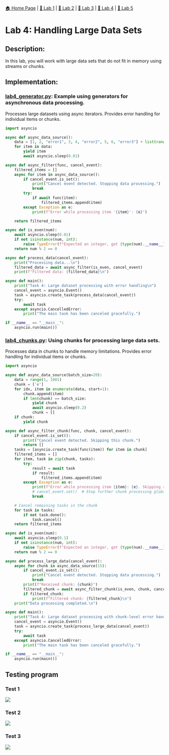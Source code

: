 [🏠 Home Page](../) | [📝 Lab 1](../lab1/) | [📝 Lab 2](../lab2/) | [📝 Lab 3](../lab3/) | [📝 Lab 4](../lab4/) | [📝 Lab 5](../lab5/)

# Lab 4: Handling Large Data Sets
## Description:
In this lab, you will work with large data sets that do not fit in memory using streams or chunks.
## Implementation:

### [lab4_generator.py](./lab4_generator.py): Example using generators for asynchronous data processing.
Processes large datasets using async iterators. 
Provides error handling for individual items or chunks.
```python
import asyncio

async def async_data_source():
    data = [1, 2, "error1", 3, 4, "error2", 5, 6, "error3"] + list(range(7, 101))
    for item in data:
        yield item
        await asyncio.sleep(0.01)

async def async_filter(func, cancel_event):
    filtered_items = []
    async for item in async_data_source():
        if cancel_event.is_set():
            print("Cancel event detected. Stopping data processing.")
            break
        try:
            if await func(item):
                filtered_items.append(item)
        except Exception as e:
            print(f"Error while processing item '{item}': {e}")

    return filtered_items

async def is_even(num):
    await asyncio.sleep(0.01)
    if not isinstance(num, int):
        raise TypeError(f"Expected an integer, got {type(num).__name__}")
    return num % 2 == 0

async def process_data(cancel_event):
    print("Processing data...\n")
    filtered_data = await async_filter(is_even, cancel_event)
    print(f"Filtered data: {filtered_data}\n")

async def main():
    print("Task 4: Large dataset processing with error handling\n")
    cancel_event = asyncio.Event()
    task = asyncio.create_task(process_data(cancel_event))
    try:
        await task
    except asyncio.CancelledError:
        print("The main task has been canceled gracefully.")

if __name__ == "__main__":
    asyncio.run(main())
```

### [lab4_chunks.py](./lab4_chunks.py): Using chunks for processing large data sets.
Processes data in chunks to handle memory limitations.
Provides error handling for individual items or chunks.
```python
import asyncio

async def async_data_source(batch_size=20):
    data = range(1, 1001)
    chunk = ['e']
    for idx, item in enumerate(data, start=1):
        chunk.append(item)
        if len(chunk) == batch_size:
            yield chunk
            await asyncio.sleep(0.2)
            chunk = []
    if chunk:
        yield chunk

async def async_filter_chunk(func, chunk, cancel_event):
    if cancel_event.is_set():
        print("Cancel event detected. Skipping this chunk.")
        return []
    tasks = [asyncio.create_task(func(item)) for item in chunk]
    filtered_items = []
    for item, task in zip(chunk, tasks):
        try:
            result = await task
            if result:
                filtered_items.append(item)
        except Exception as e:
            print(f"Error while processing item {item}: {e}. Skipping remaining items in chunk.\n")
            # cancel_event.set()  # Stop further chunk processing globally
            break

    # Cancel remaining tasks in the chunk
    for task in tasks:
        if not task.done():
            task.cancel()
    return filtered_items

async def is_even(num):
    await asyncio.sleep(0.1)
    if not isinstance(num, int):
        raise TypeError(f"Expected an integer, got {type(num).__name__}")
    return num % 2 == 0

async def process_large_data(cancel_event):
    async for chunk in async_data_source(15):
        if cancel_event.is_set():
            print("Cancel event detected. Stopping data processing.")
            break
        print(f"Received chunk: {chunk}")
        filtered_chunk = await async_filter_chunk(is_even, chunk, cancel_event)
        if filtered_chunk:
            print(f"Filtered chunk: {filtered_chunk}\n")
    print("Data processing completed.\n")

async def main():
    print("Task 4: Large dataset processing with chunk-level error handling\n")
    cancel_event = asyncio.Event()
    task = asyncio.create_task(process_large_data(cancel_event))
    try:
        await task
    except asyncio.CancelledError:
        print("The main task has been canceled gracefully.")

if __name__ == "__main__":
    asyncio.run(main())
```

## Testing program

### Test 1
<img src="./media/lab_1_test_1.png">

### Test 2
<img src="./media/lab_1_test_2.png">

### Test 3
<img src="./media/lab_1_test_3.png">
